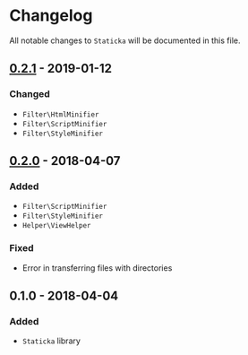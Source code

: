 # Changelog

All notable changes to `Staticka` will be documented in this file.

## [0.2.1](https://github.com/staticka/staticka/compare/v0.2.0...v0.2.1) - 2019-01-12

### Changed
- `Filter\HtmlMinifier`
- `Filter\ScriptMinifier`
- `Filter\StyleMinifier`

## [0.2.0](https://github.com/staticka/staticka/compare/v0.1.0...v0.2.0) - 2018-04-07

### Added
- `Filter\ScriptMinifier`
- `Filter\StyleMinifier`
- `Helper\ViewHelper`

### Fixed
- Error in transferring files with directories 

## 0.1.0 - 2018-04-04

### Added
- `Staticka` library